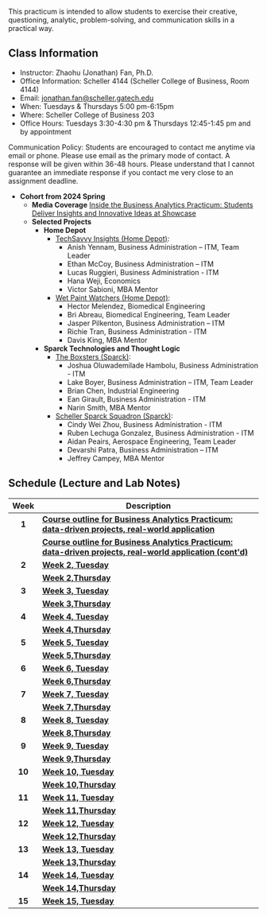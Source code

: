 This practicum is intended to allow students to exercise their creative, questioning, analytic, problem-solving, and communication skills in a practical way.


<!--- must to add--->

<!---learn why and how models create their results.--->

<!---“For most people, AI is like electricity: They don’t know how it works, only that it does work when they flip on a switch,” --->

<!---https://coe.gatech.edu/news/2024/01/college-adds-reimagines-ai-courses-undergraduates?utm_source=newsletter&utm_medium=email&utm_content=https%3A//coe.gatech.edu/news/2024/01/college-adds-reimagines-ai-courses-undergraduates%20%5BOutlook%20Button%5D&utm_campaign=Daily%20Digest%20-%20Jan.%2023%2C%202024#fall-2023-courses --->



<!---Students will be first grounded in the core of the Python computer programming language. Later in the semester, the course will turn to applying Python to important tasks routinely included in data science workflows, such as tasks relating to data wrangling (processing and transforming data in order to derive an informative and manageable data set).--->

<!---https://catalog.barnard.edu/barnard-college/courses-instruction/course-search/?term=3&level=4000%2C9999&pl=0&ph=10&college=BC--->

<!--- ''Life is short (You need Python).'' ---Bruce Eckel"--->
<!---While covering core concepts like univariate and multivariate forecasting/evaluation of forecasts is critical, I believe we should also cover topics like approaching a forecasting a problem, wrangling with time series data/objects, advanced topics like neural networks for time series, hierarchical data, and practical issues when approaching a problem and implementing a solution.--->


<!---This is a course in the analysis of time series data with emphasis on the appropriate choice of models for estimation, testing, and forecasting. Topics or methodologies covered include Univariate Box-Jenkins for fitting and forecasting time series; ARIMA models, stationarity and nonstationarity; diagnosing time series models; transformations; forecasting: point and interval forecasts; seasonal time series models; modeling volatility with ARCH, GARCH; modeling time series with trends; and other methods. --->



<!---Many materials are from [Dr. Yan Yu](https://business.uc.edu/faculty-and-research/departments/obais/faculty/yan-yu.html)’s class notes. --->
<!---Thanks for the contribution from previous Ph.D. students. --->
<!---http://jeffgoldsmith.com/IWAFDA/shortcourse_fosr.html --->
 
<!---Framework for approaching forecasting projects --->
<!---Understanding of traditional and modern approaches to forecasting --->
<!---Exposure to common challenges and how to overcome --->
<!---https://github.com/zzz1990771/data_exp_python/blob/main/index.md?plain=1--->


## Class Information
* Instructor: Zhaohu (Jonathan) Fan, Ph.D.
* Office Information: Scheller 4144 (Scheller College of Business, Room 4144) 
* Email: jonathan.fan@scheller.gatech.edu
* When:  Tuesdays  & Thursdays 5:00 pm-6:15pm
* Where: Scheller College of Business 203       
* Office Hours: Tuesdays 3:30-4:30 pm & Thursdays 12:45-1:45 pm and by appointment
              
Communication Policy: Students are encouraged to contact me anytime via email or phone. Please use email as the primary mode of contact.  A response will be given within 36-48 hours.  Please understand that I cannot guarantee an immediate response if you contact me very close to an assignment deadline. 

*  **Cohort from 2024 Spring** 
    * **Media Coverage**  [Inside the Business Analytics Practicum: Students Deliver Insights and Innovative Ideas at Showcase](https://www.scheller.gatech.edu/news/business-analytics-center/inside-the-business-analytics-practicum-students-deliver-insights-and-innovative-ideas-at-showcase-news-article-bac.html)
    * **Selected Projects** 
       * **Home Depot**
         *  [TechSavvy Insights (Home Depot)](https://www.scheller.gatech.edu/news/business-analytics-center/pix/techsavvy-insights.jpg):
             *  Anish Yennam, Business Administration – ITM, Team Leader
             *  Ethan McCoy, Business Administration – ITM
             *  Lucas Ruggieri, Business Administration - ITM
             *  Hana Weji, Economics
             *  Victor Sabioni, MBA Mentor
         * [Wet Paint Watchers (Home Depot)](https://www.scheller.gatech.edu/news/business-analytics-center/pix/wet-paint-watchers.jpg):
            * Hector Melendez, Biomedical Engineering
            * Bri Abreau, Biomedical Engineering, Team Leader
            * Jasper Pilkenton, Business Administration – ITM
            *  Richie Tran, Business Administration - ITM
            *  Davis King, MBA Mentor
      * **Sparck Technologies and Thought Logic**
        * [The Boxsters (Sparck)](https://www.scheller.gatech.edu/news/business-analytics-center/pix/boxsters.jpg):
           * Joshua Oluwademilade Hambolu, Business Administration - ITM
           * Lake Boyer, Business Administration – ITM, Team Leader
           *  Brian Chen, Industrial Engineering
           *  Ean Girault, Business Administration - ITM
           *  Narin Smith, MBA Mentor    
        * [Scheller Sparck Squadron (Sparck)](https://www.scheller.gatech.edu/news/business-analytics-center/pix/scheller-sparck-squadron.jpg):
           *  Cindy Wei Zhou, Business Administration - ITM
           *  Ruben Lechuga Gonzalez, Business Administration - ITM
           *  Aidan Peairs, Aerospace Engineering, Team Leader
           *  Devarshi Patra, Business Administration – ITM
           *  Jeffrey Campey, MBA Mentor

## Schedule (Lecture and Lab Notes)

| Week          | Description  |
|:-------------:|--------------|
| **1**         |**[Course outline for Business Analytics Practicum: data-driven projects, real-world application](https://jonathanatuscpsu.github.io/business-practicum/Business%20Analytics%20Practicum%20(MGT%204803)-Week1-Tuesday.pdf)** &nbsp;&nbsp;  |
|               |   **[Course outline for Business Analytics Practicum: data-driven projects, real-world application (cont'd)](https://jonathanatuscpsu.github.io/business-practicum/Business%20Analytics%20Practicum%20(MGT%204803)-Week1-Thursday.pdf)** &nbsp;&nbsp; |
| **2**         |**[Week 2, Tuesday](https://jonathanatuscpsu.github.io/business-practicum/Business%20Analytics%20Practicum%20(MGT%204803)-Week2-Tuesday.pdf)** &nbsp;&nbsp;  |
|               |   **[Week 2,Thursday](https://jonathanatuscpsu.github.io/business-practicum/Business%20Analytics%20Practicum%20(MGT%204803)-Week2-Thursday.pdf)** &nbsp;&nbsp; |
| **3**         |**[Week 3, Tuesday](https://jonathanatuscpsu.github.io/business-practicum/Business%20Analytics%20Practicum%20(MGT%204803)-Week3-Tuesday.pdf)** &nbsp;&nbsp;  |
|               |   **[Week 3,Thursday](https://jonathanatuscpsu.github.io/business-practicum/Business%20Analytics%20Practicum%20(MGT%204803)-Week3-Thursday.pdf)** &nbsp;&nbsp; |
| **4**         |**[Week 4, Tuesday](https://jonathanatuscpsu.github.io/business-practicum/Business%20Analytics%20Practicum%20(MGT%204803)-Week4-Tuesday.pdf)** &nbsp;&nbsp;  |
|               |   **[Week 4,Thursday](https://jonathanatuscpsu.github.io/business-practicum/Business%20Analytics%20Practicum%20(MGT%204803)-Week4-Thursday.pdf)** &nbsp;&nbsp; |
| **5**         |**[Week 5, Tuesday](https://jonathanatuscpsu.github.io/business-practicum/Business%20Analytics%20Practicum%20(MGT%204803)-Week5-Tuesday.pdf)** &nbsp;&nbsp;  |
|               |   **[Week 5,Thursday](https://jonathanatuscpsu.github.io/business-practicum/Business%20Analytics%20Practicum%20(MGT%204803)-Week5-Thursday.pdf)** &nbsp;&nbsp; |
| **6**         |**[Week 6, Tuesday](https://jonathanatuscpsu.github.io/business-practicum/Business%20Analytics%20Practicum%20(MGT%204803)-Week6-Tuesday.pdf)** &nbsp;&nbsp;  |
|               |   **[Week 6,Thursday](https://jonathanatuscpsu.github.io/business-practicum/Business%20Analytics%20Practicum%20(MGT%204803)-Week6-Thursday.pdf)** &nbsp;&nbsp; |
| **7**         |**[Week 7, Tuesday](https://jonathanatuscpsu.github.io/business-practicum/Business%20Analytics%20Practicum%20(MGT%204803)-Week7-Tuesday.pdf)** &nbsp;&nbsp;  |
|               |   **[Week 7,Thursday](https://jonathanatuscpsu.github.io/business-practicum/Business%20Analytics%20Practicum%20(MGT%204803)-Week7-Thursday.pdf)** &nbsp;&nbsp; |
| **8**         |**[Week 8, Tuesday](https://jonathanatuscpsu.github.io/business-practicum/Business%20Analytics%20Practicum%20(MGT%204803)-Week8-Tuesday.pdf)** &nbsp;&nbsp;  |
|               |   **[Week 8,Thursday](https://jonathanatuscpsu.github.io/business-practicum/Business%20Analytics%20Practicum%20(MGT%204803)-Week8-Thursday.pdf)** &nbsp;&nbsp; |
| **9**         |**[Week 9, Tuesday](https://jonathanatuscpsu.github.io/business-practicum/Business%20Analytics%20Practicum%20(MGT%204803)-Week9-Tuesday.pdf)** &nbsp;&nbsp;  |
|               |   **[Week 9,Thursday](https://jonathanatuscpsu.github.io/business-practicum/Business%20Analytics%20Practicum%20(MGT%204803)-Week9-Thursday.pdf)** &nbsp;&nbsp; |
| **10**         |**[Week 10, Tuesday](https://jonathanatuscpsu.github.io/business-practicum/Business%20Analytics%20Practicum%20(MGT%204803)-Week10-Tuesday.pdf)** &nbsp;&nbsp;  |
|               |   **[Week 10,Thursday](https://jonathanatuscpsu.github.io/business-practicum/Business%20Analytics%20Practicum%20(MGT%204803)-Week10-Thursday.pdf)** &nbsp;&nbsp; |
| **11**         |**[Week 11, Tuesday](https://jonathanatuscpsu.github.io/business-practicum/Business%20Analytics%20Practicum%20(MGT%204803)-Week11-Tuesday.pdf)** &nbsp;&nbsp;  |
|               |   **[Week 11,Thursday](https://jonathanatuscpsu.github.io/business-practicum/Business%20Analytics%20Practicum%20(MGT%204803)-Week11-Thursday.pdf)** &nbsp;&nbsp; |
| **12**         |**[Week 12, Tuesday](https://jonathanatuscpsu.github.io/business-practicum/Business%20Analytics%20Practicum%20(MGT%204803)-Week12-Tuesday.pdf)** &nbsp;&nbsp;  |
|               |   **[Week 12,Thursday](https://jonathanatuscpsu.github.io/business-practicum/Business%20Analytics%20Practicum%20(MGT%204803)-Week12-Thursday.pdf)** &nbsp;&nbsp; |
| **13**         |**[Week 13, Tuesday](https://jonathanatuscpsu.github.io/business-practicum/Business%20Analytics%20Practicum%20(MGT%204803)-Week13-Tuesday.pdf)** &nbsp;&nbsp;  |
|               |   **[Week 13,Thursday](https://jonathanatuscpsu.github.io/business-practicum/Business%20Analytics%20Practicum%20(MGT%204803)-Week13-Thursday.pdf)** &nbsp;&nbsp; |
| **14**         |**[Week 14, Tuesday](https://jonathanatuscpsu.github.io/business-practicum/Business%20Analytics%20Practicum%20(MGT%204803)-Week14-Tuesday.pdf)** &nbsp;&nbsp;  |
|               |   **[Week 14,Thursday](https://jonathanatuscpsu.github.io/business-practicum/Business%20Analytics%20Practicum%20(MGT%204803)-Week14-Thursday.pdf)** &nbsp;&nbsp; |
| **15**         |**[Week 15, Tuesday](https://jonathanatuscpsu.github.io/business-practicum/Business%20Analytics%20Practicum%20(MGT%204803)-Week15-Tuesday.pdf)** &nbsp;&nbsp;  |




<!---Many materials are from [Dr. Yan Yu](https://business.uc.edu/faculty-and-research/departments/obais/faculty/yan-yu.html)’s class notes. Others: - [Make an interactive Power BI dashboard from scratch in 15 minutes.](https://jakevdp.github.io/WhirlwindTourOfPython/index.tml) (Power BI for Business Analytics) --->

<!---Others:
- [Make an interactive Power BI dashboard from scratch in 15 minutes.](https://jakevdp.github.io/WhirlwindTourOfPython/index.tml) (R)--->

<!---Others:
- [Make an interactive Power BI dashboard from scratch in 15 minutes.](https://jakevdp.github.io/WhirlwindTourOfPython/index.tml) (Python) --->

<!---Others:
- [Make an interactive Power BI dashboard from scratch in 15 minutes.](https://jakevdp.github.io/WhirlwindTourOfPython/index.tml) (Time-series)
- Causal Inference
- AB Testing, Product sense, business cases, and mock interview sessions.
<!---https://sites.stat.washington.edu/tsr/s566/syllabus566w18.pdf--->

<!---Google Colab (lowering the learning barrier to the Python world):
Tableau:
- [Make an interactive Power BI dashboard from scratch in 15 minutes.](https://public.tableau.com/app/discover) (Time-series)--->

<!---Power BI dashboard:
- [Make an interactive Power BI dashboard from scratch in 15 minutes.](https://public.tableau.com/app/discover) (Power BI dashboard)--->

<!---https://courses.datainterview.com/courses/take/free-course/lessons/43555813-welcome-to-datainterview-com--->
<!---must-have https://github.com/soltaniehha/Intro-to-Data-Analytics/blob/main/00-Python-Basics/01-Built-in-Scalar-Types.ipynb--->
<!---must-have# resouce 1 https://freelearning.anaconda.cloud/jupyter-notebook-basics/46128--->
<!---must-have# https://www.e-education.psu.edu/geog485/syllabus--->
<!---https://github.com/learning-zone/python-basics--->
<!--- Dan Shah, Applied Forecasting--->
<!---Alexander K. Antony,  Forecasting methods--->

